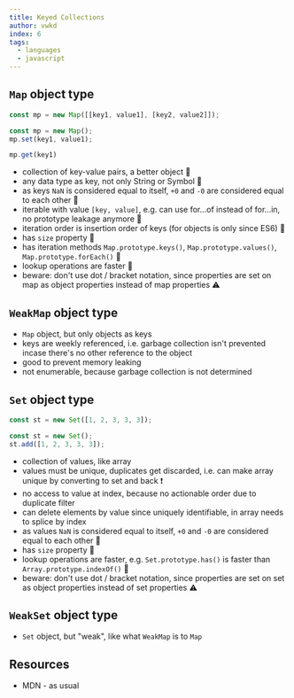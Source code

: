 ```yaml
---
title: Keyed Collections
author: vwkd
index: 6
tags:
  - languages
  - javascript
---
```


## `Map` object type

```javascript
const mp = new Map([[key1, value1], [key2, value2]]);

const mp = new Map();
mp.set(key1, value1);

mp.get(key1)
```

- collection of key-value pairs, a better object 🎉
- any data type as key, not only String or Symbol 🎉
- as keys `NaN` is considered equal to itself, `+0` and `-0` are considered equal to each other 🎉
- iterable with value `[key, value]`, e.g. can use for...of instead of for...in, no prototype leakage anymore 🎉
- iteration order is insertion order of keys (for objects is only since ES6) 🎉
- has `size` property 🎉
- has iteration methods `Map.prototype.keys()`, `Map.prototype.values()`, `Map.prototype.forEach()` 🎉
- lookup operations are faster 🎉
- beware: don't use dot / bracket notation, since properties are set on map as object properties instead of map properties ⚠️



## `WeakMap` object type

- `Map` object, but only objects as keys
- keys are weekly referenced, i.e. garbage collection isn't prevented incase there's no other reference to the object
- good to prevent memory leaking
- not enumerable, because garbage collection is not determined



## `Set` object type

```javascript
const st = new Set([1, 2, 3, 3, 3]);

const st = new Set();
st.add([1, 2, 3, 3, 3]);
```

- collection of values, like array
- values must be unique, duplicates get discarded, i.e. can make array unique by converting to set and back ❗️
- no access to value at index, because no actionable order due to duplicate filter
- can delete elements by value since uniquely identifiable, in array needs to splice by index
- as values `NaN` is considered equal to itself, `+0` and `-0` are considered equal to each other 🎉
- has `size` property 🎉
- lookup operations are faster, e.g. `Set.prototype.has()` is faster than `Array.prototype.indexOf()` 🎉
- beware: don't use dot / bracket notation, since properties are set on set as object properties instead of set properties ⚠️



## `WeakSet` object type

- `Set` object, but "weak", like what `WeakMap` is to `Map`



## Resources

- MDN - as usual
